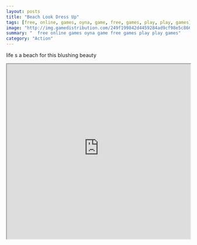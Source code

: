 ```yaml
---
layout: posts
title: "Beach Look Dress Up"
tags: [free, online, games, oyna, game, free, games, play, play, games]
image: "http://img.gamedistribution.com/249f199842d4459284ad9cf98e5c866c.jpg"
summary: "  free online games oyna game free games play play games"
category: "Action"
---
```


life s a beach for this blushing beauty

<iframe width="100%" height="480px;" src="http://flash.gamedistribution.com?game=249f199842d4459284ad9cf98e5c866c"></iframe>